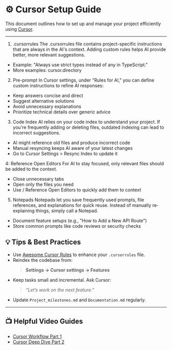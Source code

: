 # ⚙️ Cursor Setup Guide

This document outlines how to set up and manage your project efficiently using [Cursor](https://www.cursor.so).

---
1) .cursorrules
The .cursorrules file contains project-specific instructions that are always in the AI's context. Adding custom rules helps AI provide better, more relevant suggestions.
- Example: "Always use strict types instead of any in TypeScript."
- More examples: cursor.directory

2) Pre-prompt
In Cursor settings, under "Rules for AI," you can define custom instructions to refine AI responses:
- Keep answers concise and direct
- Suggest alternative solutions
- Avoid unnecessary explanations
- Prioritize technical details over generic advice

3) Code Index
AI relies on your code index to understand your project. If you're frequently adding or deleting files, outdated indexing can lead to incorrect suggestions.
- AI might reference old files and produce incorrect code
- Manual resyncing keeps AI aware of your latest changes
- Go to Cursor Settings > Resync Index to update it

4: Reference Open Editors
For AI to stay focused, only relevant files should be added to the context.
- Close unnecessary tabs
- Open only the files you need
- Use / Reference Open Editors to quickly add them to context

5) Notepads
Notepads let you save frequently used prompts, file references, and explanations for quick reuse. Instead of manually re-explaining things, simply call a Notepad.
- Document feature setups (e.g., "How to Add a New API Route")
- Store common prompts like code reviews or security checks

## 💡 Tips & Best Practices

- Use [Awesome Cursor Rules](https://github.com/cursor-dev/awesome-cursor-rules) to enhance your `.cursorrules` file.
- Reindex the codebase from:
  > **Settings → Cursor settings → Features**
- Keep tasks small and incremental. Ask Cursor:
  > _“Let’s work on the next feature.”_
- Update `Project_milestones.md` and `Documentation.md` regularly.

---

##  📺 Helpful Video Guides

- [Cursor Workflow Part 1](https://www.youtube.com/watch?v=1L509JK8p1I)
- [Cursor Deep Dive Part 2](https://www.youtube.com/watch?v=2PjmPU07KNs)

